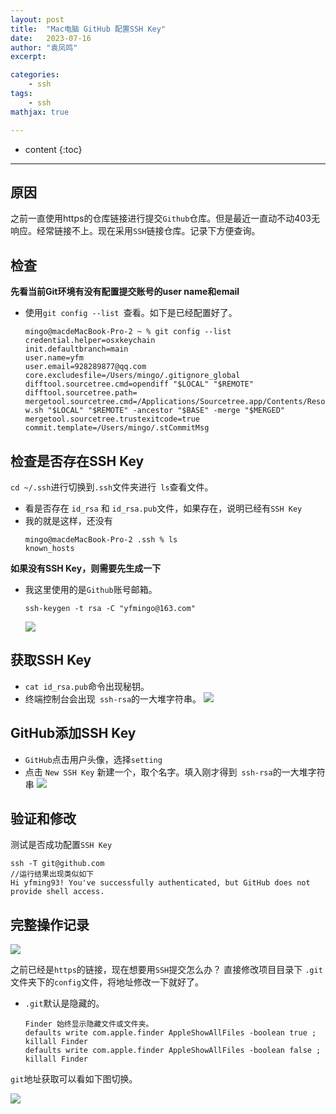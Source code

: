 ```yaml
---
layout: post
title:  "Mac电脑 GitHub 配置SSH Key"
date:   2023-07-16
author: "袁凤鸣"
excerpt: 

categories: 
    - ssh
tags: 
    - ssh 
mathjax: true

---
```

* content
{:toc}
---

## 原因
之前一直使用https的仓库链接进行提交`Github`仓库。但是最近一直动不动403无响应。经常链接不上。现在采用`SSH`链接仓库。记录下方便查询。





## 检查

**先看当前Git环境有没有配置提交账号的user name和email** 
- 使用`git config --list `查看。如下是已经配置好了。
    ```
    mingo@macdeMacBook-Pro-2 ~ % git config --list
    credential.helper=osxkeychain
    init.defaultbranch=main
    user.name=yfm
    user.email=928289877@qq.com
    core.excludesfile=/Users/mingo/.gitignore_global
    difftool.sourcetree.cmd=opendiff "$LOCAL" "$REMOTE"
    difftool.sourcetree.path=
    mergetool.sourcetree.cmd=/Applications/Sourcetree.app/Contents/Resources/opendiff-w.sh "$LOCAL" "$REMOTE" -ancestor "$BASE" -merge "$MERGED"
    mergetool.sourcetree.trustexitcode=true
    commit.template=/Users/mingo/.stCommitMsg
    ```
    
## 检查是否存在SSH Key
`cd ~/.ssh`进行切换到`.ssh`文件夹进行` ls`查看文件。
- 看是否存在 `id_rsa` 和 `id_rsa.pub`文件，如果存在，说明已经有`SSH Key`
- 我的就是这样，还没有
    ```
    mingo@macdeMacBook-Pro-2 .ssh % ls
    known_hosts
    ```
    
**如果没有SSH Key，则需要先生成一下**
- 我这里使用的是`Github`账号邮箱。
    ```
    ssh-keygen -t rsa -C "yfmingo@163.com"
    ```
    ![](https://yfmingo.oss-cn-beijing.aliyuncs.com/images/202307162241589.png)
    
## 获取SSH Key
- `cat id_rsa.pub`命令出现秘钥。
- 终端控制台会出现` ssh-rsa`的一大堆字符串。
    ![](https://yfmingo.oss-cn-beijing.aliyuncs.com/images/202307162247936.png)
    
## GitHub添加SSH Key

- `GitHub`点击用户头像，选择`setting`
- 点击 `New SSH Key` 新建一个，取个名字。填入刚才得到` ssh-rsa`的一大堆字符串
    ![](https://yfmingo.oss-cn-beijing.aliyuncs.com/images/202307162249765.png)    
    
## 验证和修改

测试是否成功配置`SSH Key`
```
ssh -T git@github.com
//运行结果出现类似如下
Hi yfming93! You've successfully authenticated, but GitHub does not provide shell access.
```

## 完整操作记录

![](https://yfmingo.oss-cn-beijing.aliyuncs.com/images/202307162254706.png)

之前已经是`https`的链接，现在想要用`SSH`提交怎么办？
直接修改项目目录下 `.git`文件夹下的`config`文件，将地址修改一下就好了。
- `.git`默认是隐藏的。
    ```
    Finder 始终显示隐藏文件或文件夹。
    defaults write com.apple.finder AppleShowAllFiles -boolean true ; killall Finder
    defaults write com.apple.finder AppleShowAllFiles -boolean false ; killall Finder
    ```

`git`地址获取可以看如下图切换。

![](https://yfmingo.oss-cn-beijing.aliyuncs.com/images/202307162256554.png)
